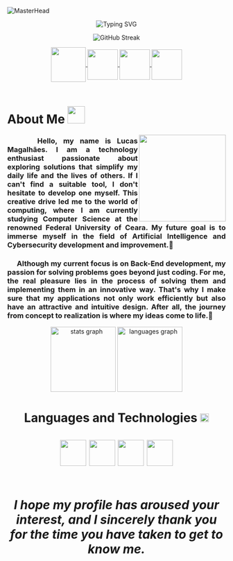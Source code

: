 ![MasterHead](https://github.com/Luquitoos/Luquitoos/assets/154476510/cce5f6cc-7df7-4f11-9eb9-0f8d22e7e3cf)


<div align="center">

![Typing SVG](https://readme-typing-svg.herokuapp.com?font=Truculenta&size=40&duration=4300&pause=500&color=A6319A&center=true&vCenter=true&random=false&width=435&lines=Hello%2C+I'm+Lucas+Magalh%C3%A3es;I'm+18+years+old;I'm+a+Software+Developer;I'm+from+Brazil;Welcome%3A)

</div>

<div align="center">

![GitHub Streak](https://github-readme-streak-stats.herokuapp.com?user=Luquitoos&theme=buefy-dark&hide_border=true&background=0E1117&stroke=FBFBFB&ring=A43792&fire=AC1C98&sideNums=7A17B7&sideLabels=7A17B7&dates=FBFBFB)

</div>

<div align="center"> 

<a href="https://www.instagram.com/luquiitoos/" target="_blank">
<img align="center" height="80" width="80" src="https://github.com/Luquitoos/Luquitoos/assets/154476510/19351e1a-7cdc-4b6a-be0b-7c2c151980df">
</a>

<a href="mailto:lucasm.bizerril@gmail.com">
<img align="center" height="70" width="70" src="https://github.com/Luquitoos/Luquitoos/assets/154476510/c8da2f0c-54c6-442f-8c81-0de56a0bf0ed">
</a>

<a  href="https://www.linkedin.com/in/lucasmfbizerril/" target=_blank>
<img align="center" height="70" width="70" src="https://github.com/Luquitoos/Luquitoos/assets/154476510/cf9339b6-063b-4e46-a389-e8353db6e136">
</a>

<a  href="https://steamcommunity.com/id/Luquitoos" target=_blank>
<img align="center" height="70" width="70" src="https://github.com/Luquitoos/Luquitoos/assets/154476510/dc1991c6-c473-4508-802c-0df63c65c2d4">
</a>

</div>

<br>

<h1 align="left"> About Me <img src="https://github.com/Luquitoos/Luquitoos/assets/154476510/5990b001-332d-40be-a225-51a0f7fb72d5" width="40px"> </h1>

<img align="right" width="200px" height="200px" 
src="https://github.com/Luquitoos/Luquitoos/assets/154476510/fae52765-9556-4eeb-835e-6083e31da1c5">


<div align="justify"> 

<h3>‎ ‎ ‎ ‎ ‎ Hello, my name is Lucas Magalhães. I am a technology enthusiast passionate about exploring solutions that simplify my daily life and the lives of others. If I can't find a suitable tool, I don't hesitate to develop one myself. This creative drive led me to the world of computing, where I am currently studying Computer Science at the renowned Federal University of Ceara. My future goal is to immerse myself in the field of Artificial Intelligence and Cybersecurity development and improvement.🤖 </h4>

<h3>‎ ‎ ‎ ‎ ‎ Although my current focus is on Back-End development, my passion for solving problems goes beyond just coding. For me, the real pleasure lies in the process of solving them and implementing them in an innovative way. That's why I make sure that my applications not only work efficiently but also have an attractive and intuitive design. After all, the journey from concept to realization is where my ideas come to life.🙂</h4>


</div>

<div align="center">

  <img src="https://github-readme-stats.vercel.app/api?username=Luquitoos&hide_title=false&hide_rank=false&show_icons=true&bg_color=00000000&include_all_commits=true&count_private=true&disable_animations=false&theme=omni&locale=en&hide_border=true" height="150" alt="stats graph" />
  <img src="https://github-readme-stats.vercel.app/api/top-langs?username=Luquitoos&locale=en&hide_title=false&layout=compact&card_width=150&langs_count=5&theme=omni&hide_border=true&bg_color=00000000" height="150" alt="languages graph"  />

</div>

<h1 align="center"> Languages ​​and Technologies <img src="https://github.com/Luquitoos/Luquitoos/assets/154476510/fd14b68e-43c5-4a31-90a7-b6f0a4991f4d" width="20px">
  <br>
  <br>

<div align="center">
<img align="center" src="https://camo.githubusercontent.com/b0f2cd88a0d91182e309b429ac713d14091330cce5a411edafaad2aa2202d67b/68747470733a2f2f6d69726f2e6d656469756d2e636f6d2f76322f726573697a653a6669743a3634302f666f726d61743a776562702f312a2d744f6c644562666a696a786e3956715a65554c71672e676966" width="60px"height="60">
<img align="center" src="https://media.licdn.com/dms/image/D4D12AQGPsMj05z71VA/article-cover_image-shrink_600_2000/0/1693836846985?e=2147483647&v=beta&t=eqxVcd9LGvamjnWIcEXGZ8tYqUnShccB3vm07aQ1kHc" width="60px"height="60">
<img align="center" src="https://github.com/Luquitoos/Luquitoos/assets/154476510/c72839f1-5e76-4439-9173-e4c7e8d8e456" width="60px"height="60" >
<img align="center" src="https://github.com/Luquitoos/Luquitoos/assets/154476510/60a30cfc-0e7c-44a8-aef6-f1ffa543d9c7" width="60px"height="60" >
</div>


<div align="center">
<br>
<h5>I hope my profile has aroused your interest, and I sincerely thank you for the time you have taken to get to know me.</h5>

<div>
